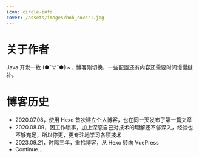 ```yaml
---
icon: circle-info
cover: /assets/images/bob_cover1.jpg
---
```


# 关于作者

Java 开发一枚 (●ˇ∀ˇ●) ~，博客刚切换，一些配置还有内容还需要时间慢慢缝补。



# 博客历史

- 2020.07.08，使用 Hexo 首次建立个人博客，也在同一天发布了第一篇文章
- 2020.08.09，因工作琐事，加上深感自己对技术的理解还不够深入，经验也不够充足，所以停更，更专注地学习各项技术
- 2023.09.21，时隔三年，重拾博客，从 Hexo 转向 VuePress
- Continue...


